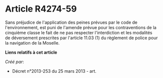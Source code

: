 # Article R4274-59

Sans préjudice de l'application des peines prévues par le code de l'environnement, est puni de l'amende prévue pour les
contraventions de la cinquième classe le fait de ne pas respecter l'interdiction et les modalités de déversement prescrites
par l'article 11.03 (1) du règlement de police pour la navigation de la Moselle.

**Liens relatifs à cet article**

_Créé par_:

  - Décret n°2013-253 du 25 mars 2013 - art.

